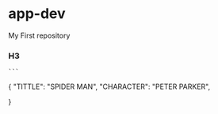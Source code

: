 # app-dev
My First repository
### H3
	```
{
  "TITTLE": "SPIDER MAN",
  "CHARACTER": "PETER PARKER",

}
```
